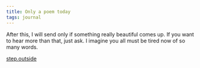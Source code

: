 ```yaml
---
title: Only a poem today
tags: journal
---
```


After this, I will send only if something really beautiful comes up.  If
you want to hear more than that, just ask.  I imagine you all must be
tired now of so many words.

[step.outside](step.outside)


